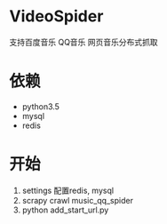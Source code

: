 # VideoSpider

支持百度音乐 QQ音乐 网页音乐分布式抓取

# 依赖
* python3.5
* mysql
* redis

# 开始
1. settings 配置redis, mysql
2. scrapy crawl music_qq_spider
3. python add_start_url.py